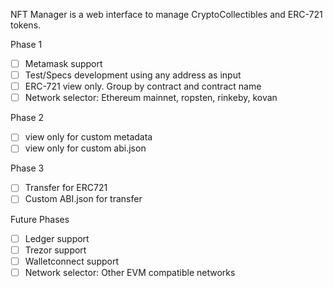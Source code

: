 NFT Manager is a web interface to manage CryptoCollectibles and ERC-721 tokens.

Phase 1
* [ ] Metamask support
* [ ] Test/Specs development using any address as input
* [ ] ERC-721 view only. Group by contract and contract name
* [ ] Network selector: Ethereum mainnet, ropsten, rinkeby, kovan

Phase 2
* [ ] view only for custom metadata
* [ ] view only for custom abi.json

Phase 3
* [ ] Transfer for ERC721
* [ ] Custom ABI.json for transfer

Future Phases
* [ ] Ledger support
* [ ] Trezor support
* [ ] Walletconnect support
* [ ] Network selector: Other EVM compatible networks